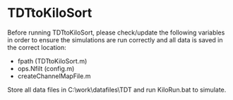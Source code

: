 # TDTtoKiloSort

Before running TDTtoKiloSort, please check/update the following variables in
order to ensure the simulations are run correctly and all data is saved in the
correct location:

- fpath     (TDTtoKiloSort.m)
- ops.Nfilt (config.m)
- createChannelMapFile.m

Store all data files in C:\work\datafiles\TDT and run KiloRun.bat to simulate.
